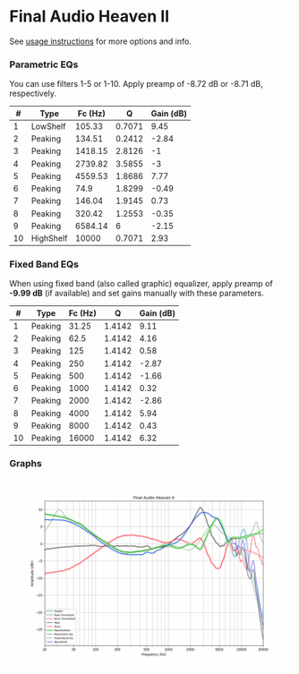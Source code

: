 # Final Audio Heaven II
See [usage instructions](https://github.com/jaakkopasanen/AutoEq#usage) for more options and info.

### Parametric EQs
You can use filters 1-5 or 1-10. Apply preamp of -8.72 dB or -8.71 dB, respectively.

|   # | Type      |   Fc (Hz) |      Q |   Gain (dB) |
|-----|-----------|-----------|--------|-------------|
|   1 | LowShelf  |    105.33 | 0.7071 |        9.45 |
|   2 | Peaking   |    134.51 | 0.2412 |       -2.84 |
|   3 | Peaking   |   1418.15 | 2.8126 |       -1    |
|   4 | Peaking   |   2739.82 | 3.5855 |       -3    |
|   5 | Peaking   |   4559.53 | 1.8686 |        7.77 |
|   6 | Peaking   |     74.9  | 1.8299 |       -0.49 |
|   7 | Peaking   |    146.04 | 1.9145 |        0.73 |
|   8 | Peaking   |    320.42 | 1.2553 |       -0.35 |
|   9 | Peaking   |   6584.14 | 6      |       -2.15 |
|  10 | HighShelf |  10000    | 0.7071 |        2.93 |

### Fixed Band EQs
When using fixed band (also called graphic) equalizer, apply preamp of **-9.99 dB** (if available) and set gains manually with these parameters.

|   # | Type    |   Fc (Hz) |      Q |   Gain (dB) |
|-----|---------|-----------|--------|-------------|
|   1 | Peaking |     31.25 | 1.4142 |        9.11 |
|   2 | Peaking |     62.5  | 1.4142 |        4.16 |
|   3 | Peaking |    125    | 1.4142 |        0.58 |
|   4 | Peaking |    250    | 1.4142 |       -2.87 |
|   5 | Peaking |    500    | 1.4142 |       -1.66 |
|   6 | Peaking |   1000    | 1.4142 |        0.32 |
|   7 | Peaking |   2000    | 1.4142 |       -2.86 |
|   8 | Peaking |   4000    | 1.4142 |        5.94 |
|   9 | Peaking |   8000    | 1.4142 |        0.43 |
|  10 | Peaking |  16000    | 1.4142 |        6.32 |

### Graphs
![](./Final%20Audio%20Heaven%20II.png)
